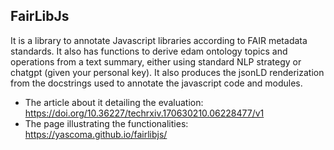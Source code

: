 ## FairLibJs

It is a library to annotate Javascript libraries according to FAIR metadata standards. It also has functions to derive edam ontology topics and operations from a text summary, either using standard NLP strategy or chatgpt (given your personal key). It also produces the jsonLD renderization from the docstrings used to annotate the javascript code and modules.

- The article about it detailing the evaluation: https://doi.org/10.36227/techrxiv.170630210.06228477/v1
- The page illustrating the functionalities: https://yascoma.github.io/fairlibjs/
